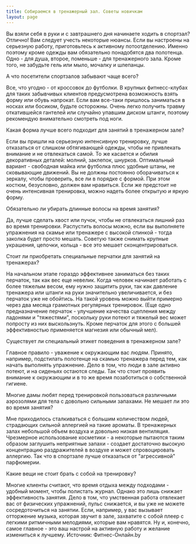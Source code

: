 ```yaml
---
title: Собираемся в тренажерный зал. Советы новичкам
layout: page
---
```


Вы взяли себя в руки и с завтрашнего дня начинаете ходить в спортзал? Отлично! Вам следует учесть некоторые нюансы. Если вы настроены на серьезную работу, приготовьтесь к активному потоотделению. Именно поэтому кроме одежды вам обязательно понадобятся два полотенца. Одно - для душа, второе, поменьше - для тренажерного зала. Кроме того, не забудьте гель или мыло, мочалку и шлепанцы.

А что посетители спортзалов забывают чаще всего?

Все, что угодно - от кроссовок до футболки. В крупных фитнесс-клубах для таких забывчивых клиентов предусмотрена возможность взять форму или обувь напрокат. Если вам все-таки пришлось заниматься в носках или босиком, будьте осторожны. Очень легко получить травму откатившейся гантелей или случайно упавшим диском штанги, поэтому рекомендую внимательно смотреть под ноги.

Какая форма лучше всего подходит для занятий в тренажерном зале?

Если вы пришли на серьезную интенсивную тренировку, лучше отказаться от слишком обтягивающей одежды, чтобы не привлекать внимание и не отвлекаться самой. То же касается и обилия декоративных деталей: молний, заклепок, шнурков. Оптимальный вариант - свободная майка или футболка плюс удобные штаны, не сковывающие движений. Вы не должны постоянно оборачиваться к зеркалу, чтобы проверить, все ли в порядке с формой. При этом костюм, безусловно, должен вам нравиться. Если же предстоит не очень интенсивная тренировка, можно надеть более открытую и яркую форму.

Обязательно ли убирать длинные волосы на время занятия?

Да, лучше сделать хвост или пучок, чтобы не отвлекаться лишний раз во время тренировки. Распустить волосы можно, если вы выполняете упражнения на скамье или тренажере с высокой спинкой - тогда заколка будет просто мешать. Советую также снимать крупные украшения, цепочки, кольца - все это мешает сконцентрироваться.

Стоит ли приобретать специальные перчатки для занятий на тренажерах?

На начальном этапе гораздо эффективнее заниматься без таких перчаток, так как вес еще невелик. Когда человек начинает работать с более тяжелым весом, ему нужно защитить руки, так как давление тренажера или штанги на руки значительно увеличивается, и без перчаток уже не обойтись. На такой уровень можно выйти примерно через два месяца грамотных регулярных тренировок. (Еще одно предназначение перчаток - улучшение качества сцепления между ладонями и "тяжестями", поскольку руки потеют и тяжелый вес может попросту из них выскользнуть. Кроме перчаток для этого с большей эффективностью применяется магнезия или обычный мел).

Существует ли специальный этикет поведения в тренажерном зале?

Главное правило - уважение к окружающим вас людям. Принято, например, подстилать полотенце на скамью тренажера перед тем, как начать выполнять упражнение. Дело в том, что люди в зале активно потеют, и на сиденьях остаются следы. Так что стоит проявить внимание к окружающим и в то же время позаботиться о собственной гигиене.

Многие дамы любят перед тренировкой пользоваться различными аэрозолями для тела с довольно сильными запахами. Не мешает ли это во время занятия?

Мне приходилось сталкиваться с большим количеством людей, страдающих сильной аллергией на такие ароматы. В тренажерных залах небольшой объем воздуха и довольно низкая вентиляция. Чрезмерное использование косметики - а некоторые пытаются таким образом заглушить неприятные запахи - создает достаточно высокую концентрацию раздражителей в воздухе и может спровоцировать аллергию. Так что в спортзале лучше отказаться от "агрессивной" парфюмерии.

Какие вещи не стоит брать с собой на тренировку?

Многие клиенты считают, что время отдыха между подходами - удобный момент, чтобы полистать журнал. Однако это лишь снижает эффективность занятия. Дело в том, что умственная работа отвлекает вас от физических упражнений, пульс снижается, и вы уже не можете сосредоточиться на занятии. Если, например, у вас вызывает отторжение музыка, которая звучит в зале, захватите с собой плеер с легкими ритмичными мелодиями, которые вам нравятся. Ну и, конечно, самое главное - это ваш настрой на активную работу и желание измениться к лучшему.
Источник: Фитнес-Онлайн.by 